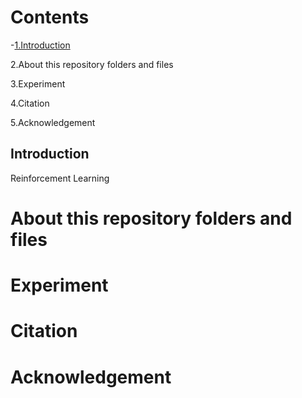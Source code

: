 # Contents
  -[1.Introduction](#Introduction)

  2.About this repository folders and files
  
  3.Experiment
  
  4.Citation
  
  5.Acknowledgement
## Introduction
Reinforcement Learning 
# About this repository folders and files
# Experiment
# Citation
# Acknowledgement
